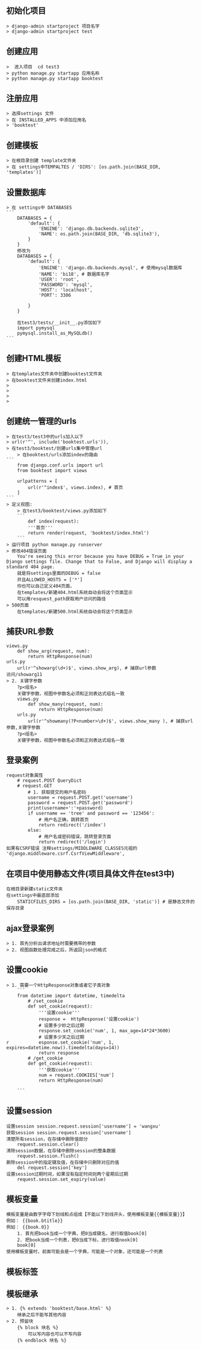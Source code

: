 ## 初始化项目
    > django-admin startproject 项目名字
    > django-admin startproject test
    
## 创建应用
    >  进入项目  cd test3
    > python manage.py startapp 应用名称
    > python manage.py startapp booktest
    
## 注册应用
    > 选择settings 文件
    > 在 INSTALLED_APPS 中添加应用名
    > 'booktest'
    
## 创建模板
    > 在根目录创建 template文件夹
    > 在 settings中TEMPALTES / 'DIRS': [os.path.join(BASE_DIR, 'templates')]
## 设置数据库
    > 在 settings中 DATABASES 
    ```
        DATABASES = {
            'default': {
                'ENGINE': 'django.db.backends.sqlite3',
                'NAME': os.path.join(BASE_DIR, 'db.sqlite3'),
            }
        }
        修改为
        DATABASES = {
            'default': {
                'ENGINE': 'django.db.backends.mysql', # 使用mysql数据库
                'NAME': 'bi18', # 数据库名字
                'USER': 'root',
                'PASSWORD': 'mysql',
                'HOST': 'localhost',
                'PORT': 3306
                
            }
        }
        
        在test3/tests/__init__.py添加如下
        import pymysql
        pymysql.install_as_MySQLdb()
    ```
## 创建HTML模板
    > 在templates文件夹中创建booktest文件夹
    > 在booktest文件夹创建index.html
    >  
    >  
    >  
    >  
## 创建统一管理的urls
    > 在test3/test3中的urls加入以下
    > url(r'^', include('booktest.urls')),
    > 在test3/booktest/创建urls集中管理url
        > 在booktest/urls添加index的路由
    ```
        from django.conf.urls import url
        from booktest import views
        
        urlpatterns = [
            url(r'^index$', views.index), # 首页
        ]
    ``` 
    > 定义视图:
        > 在test3/booktest/views.py添加如下
        ```
            def index(request):
            '''首页'''
            return render(request, 'booktest/index.html')
        ```
    > 运行项目 python manage.py runserver
    > 修改404错误页面
        You're seeing this error because you have DEBUG = True in your Django settings file. Change that to False, and Django will display a standard 404 page.
        就是将settings里面的DEBUG = false
        并且ALLOWED_HOSTS = ['*']
        你也可以自己定义404页面，
        在templates/新建404.html系统自动会将这个页面显示
        可以用resquest_path获取用户访问的路径
    > 500页面
        在templates/新建500.html系统自动会将这个页面显示
## 捕获URL参数
    views.py
        def show_arg(request, num):
            return HttpResponse(num)
    urls.py
        url(r'^showarg(\d+)$', views.show_arg), # 捕获url参数
    访问/showarg11
    > 2. 关键字参数
        ?p<组名>
        关键字参数，视图中参数名必须和正则表达式组名一致
        views.py
            def show_many(request, num):
                return HttpResponse(num)
        urls.py
            url(r'^showmany(?P<number>\d+)$', views.show_many ), # 捕获url参数,关键字参数
        ?p<组名>
        关键字参数，视图中参数名必须和正则表达式组名一致 
## 登录案例
    request对象属性
        # request.POST QueryDict
        # request.GET
            # 1. 获取提交的用户名密码
            username = request.POST.get('username')
            password = request.POST.get('password')
            print(username+':'+password)
            if username == 'tree' and password == '123456':
                # 用户名正确，跳转首页
                return redirect('/index')
            else:
                # 用户名或密码错误，跳转登录页面
                return redirect('/login')
    如果有CSRF错误 注释settings/MIDDLEWARE_CLASSES元祖的 'django.middleware.csrf.CsrfViewMiddleware',

## 在项目中使用静态文件(项目具体文件在test3中)
    在根目录新建static文件夹
    在settings中最底部添加
        STATICFILES_DIRS = [os.path.join(BASE_DIR, 'static')] # 是静态文件的保存目录
        
## ajax登录案例
    > 1. 首先分析出请求地址时需要携带的参数
    > 2. 视图函数处理完成之后，所返回json的格式

## 设置cookie
    > 1. 需要一个HttpResponse对象或者它子类对象
        ```
        from datetime import datetime, timedelta
            # /set_cookie
            def set_cookie(request):
                '''设置cookie'''
                response =  HttpResponse('设置cookie')
                # 设置多少妙之后过期
                response.set_cookie('num', 1, max_age=14*24*3600)
                # 设置多少天之后过期
    r           esponse.set_cookie('num', 1, expires=datetime.now().timedelta(days=14))
                return response
            # /get_cookie
            def get_cookie(request):
                '''获取cookie'''
                num = request.COOKIES['num']
                return HttpResponse(num)

        ```
## 设置session
    设置session session.request.session['username'] = 'wangxu'
    获取session session.request.session['username']
    清楚所有session，在存储中删除值部分
        request.session.clear()
    清除session数据，在存储中删除session的整条数据
        request.session.flush()
    删除session中的指定键及值，在存储中只删除对应的值
        del request.session['key']
    设置session过期时间，如果没有指定时间则两个星期后过期
        request.session.set_expiry(value)
         
         
## 模板变量
    模板变量是由数字字母下划线和点组成【不能以下划线开头，使用模板变量{{模板变量}}】
    例如： {{book.btitle}}
    例如： {{book.0}}
        1. 首先把book当成一个字典，把0当成键名，进行取值book[0]
        2. 把book当成一个列表，把0当成下标，进行取值nook[0]
        book[0]
    使用模板变量时，前面可能会是一个字典，可能是一个对象，还可能是一个列表
        
## 模板标签

## 模板继承
    > 1. {% extends 'booktest/base.html' %}
        继承之后不能写其他内容
    > 2. 预留块
        {% block 块名 %}
            可以写内容也可以不写内容
        {% endblock 块名 %}
    
    
    
    
    
    
    
    
    
    
    
    
    
    
    
    
    